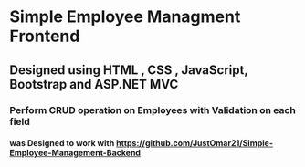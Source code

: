# Simple Employee Managment Frontend

## Designed using HTML , CSS , JavaScript, Bootstrap and ASP.NET MVC

### Perform CRUD operation on Employees with Validation on each field

#### was Designed to work with https://github.com/JustOmar21/Simple-Employee-Management-Backend

